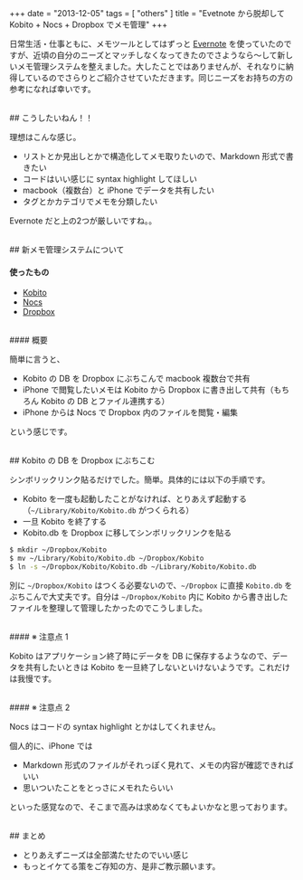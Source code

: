 +++
date = "2013-12-05"
tags = [ "others" ]
title = "Evetnote から脱却して Kobito + Nocs + Dropbox でメモ管理"
+++

日常生活・仕事ともに、メモツールとしてはずっと [Evernote](http://evernote.com) を使っていたのですが、近頃の自分のニーズとマッチしなくなってきたのでさようなら〜して新しいメモ管理システムを整えました。大したことではありませんが、それなりに納得しているのでさらりとご紹介させていただきます。同じニーズをお持ちの方の参考になれば幸いです。

<!--more-->

<br />
## こうしたいねん！！

理想はこんな感じ。

* リストとか見出しとかで構造化してメモ取りたいので、Markdown 形式で書きたい
* コードはいい感じに syntax highlight してほしい
* macbook（複数台）と iPhone でデータを共有したい
* タグとかカテゴリでメモを分類したい

Evernote だと上の2つが厳しいですね。。

<br />
## 新メモ管理システムについて

#### 使ったもの

* [Kobito](http://kobito.qiita.com)
* [Nocs](https://itunes.apple.com/jp/app/nocs-text-editor-dropbox-markdown/id396073482)
* [Dropbox](https://dropbox.com)

<br />
#### 概要

簡単に言うと、

* Kobito の DB を Dropbox にぶちこんで macbook 複数台で共有
* iPhone で閲覧したいメモは Kobito から Dropbox に書き出して共有（もちろん Kobito の DB とファイル連携する）
* iPhone からは Nocs で Dropbox 内のファイルを閲覧・編集

という感じです。

<br />
## Kobito の DB を Dropbox にぶちこむ

シンボリックリンク貼るだけでした。簡単。具体的には以下の手順です。

* Kobito を一度も起動したことがなければ、とりあえず起動する（`~/Library/Kobito/Kobito.db` がつくられる）
* 一旦 Kobito を終了する
* Kobito.db を Dropbox に移してシンボリックリンクを貼る

``` sh
$ mkdir ~/Dropbox/Kobito
$ mv ~/Library/Kobito/Kobito.db ~/Dropbox/Kobito
$ ln -s ~/Dropbox/Kobito/Kobito.db ~/Library/Kobito/Kobito.db
```

別に `~/Dropbox/Kobito` はつくる必要ないので、`~/Dropbox` に直接 `Kobito.db` をぶちこんで大丈夫です。自分は `~/Dropbox/Kobito` 内に Kobito から書き出したファイルを整理して管理したかったのでこうしました。

<br />
#### ※ 注意点 1

Kobito はアプリケーション終了時にデータを DB に保存するようなので、データを共有したいときは Kobito を一旦終了しないといけないようです。これだけは我慢です。

<br />
#### ※ 注意点 2

Nocs はコードの syntax highlight とかはしてくれません。

個人的に、iPhone では

* Markdown 形式のファイルがそれっぽく見れて、メモの内容が確認できればいい
* 思いついたことをとっさにメモれたらいい

といった感覚なので、そこまで高みは求めなくてもよいかなと思っております。

<br />
## まとめ

* とりあえずニーズは全部満たせたのでいい感じ
* もっとイケてる策をご存知の方、是非ご教示願います。
